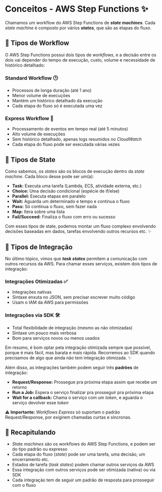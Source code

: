 # Conceitos - AWS Step Functions ✨
Chamamos um workflow do AWS Step Functions de ***state machines***. Cada *state machine* é composto por vários ***states***, que são as etapas do fluxo.


## 🔀 Tipos de Workflow
O AWS Step Functions possui dois tipos de *workflows*, e a decisão entre os dois vai depender do tempo de execução, custo, volume e necessidade de histórico detalhado:
### Standard Workflow 🕒
- Processos de longa duração (até 1 ano)
- Menor volume de execuções
- Mantém um histórico detalhado da execução
- Cada etapa do fluxo só é executada uma vez
### Express Workflow 💨
- Processamento de eventos em tempo real (até 5 minutos)
- Alto volume de execuções
- Sem histórico detalhado, apenas logs resumidos no *CloudWatch*
- Cada etapa do fluxo pode ser executada várias vezes

## 📝 Tipos de State
Como sabemos, os *states* são os blocos de execução dentro da *state machine*. Cada bloco desse pode ser um(a):
- **Task:** Executa uma tarefa (Lambda, ECS, atividade externa, etc.)
- **Choice:** Uma decisão condicional (espécie de if/else)
- **Parallel:** Executa etapas em paralelo
- **Wait:** Aguarda um determinado e tempo e continua o fluxo
- **Pass:** Só continua o fluxo, sem fazer nada
- **Map:** Itera sobre uma lista
- **Fail/Succeed:** Finaliza o fluxo com erro ou sucesso

Com esses tipos de state, podemos montar um fluxo complexo envolvendo decisões baseadas em dados, tarefas envolvendo outros recursos etc. ✨

## 🔗 Tipos de Integração
No último tópico, vimos que ***task states*** permitem a comunicação com outros recursos da AWS. Para chamar esses serviços, existem dois tipos de integração:
### Integrações Otimizadas ✅
- Integrações nativas
- Sintaxe enxuta no JSON, sem precisar escrever muito código
- Usam o IAM da AWS para permissões
### Integrações via SDK 🛠️
- Total flexibilidade de integração (mesmo as não otimizadas)
- Sintaxe um pouco mais verbosa
- Bom para serviços novos ou menos usados

Em resumo, é bom optar pela integração otimizada sempre que possível, porque é mais fácil, mas barata e mais rápida. Recorremos ao SDK quando precisamos de algo que ainda não tem integração otimizada. ✨

Além disso, as integrações também podem seguir três **padrões** de integração:
- **Request/Response:** Prossegue pra próxima etapa assim que recebe um retorno 
- **Run a Job:** Espera o serviço finalizar pra prosseguir pra próxima etapa
- **Wait for a callback:** Chama o serviço com um *token*, e aguarda o serviço devolver esse *token*

⚠️ **Importante:** *Workflows Express* só suportam o padrão Request/Response, por exigirem chamadas curtas e síncronas.

## 🔄 Recapitulando
- *State machines* são os workflows do AWS Step Functions, e podem ser do tipo padrão ou expresso
- Cada etapa do fluxo (*state*) pode ser uma tarefa, uma decisão, um encerramento etc.
- Estados de tarefa (*task states*) podem chamar outros serviços da AWS
- Essa integração com outros serviços pode ser otimizada (nativa) ou via SDK
- Cada integração tem de seguir um padrão de resposta para prosseguir com o fluxo


